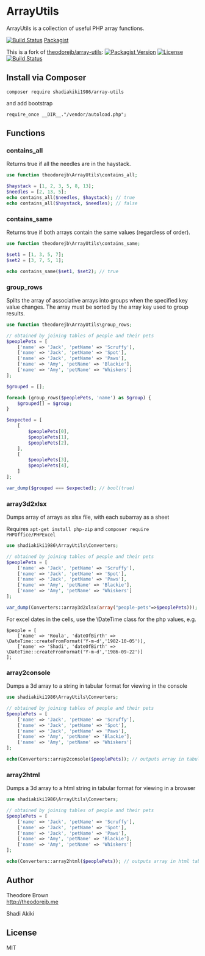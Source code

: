 # ArrayUtils

ArrayUtils is a collection of useful PHP array functions.

[![Build Status](https://travis-ci.org/shadiakiki1986/php-array-utils.svg?branch=master)](https://travis-ci.org/shadiakiki1986/php-array-utils)
[Packagist](https://packagist.org/packages/shadiakiki1986/array-utils)


This is a fork of [theodorejb/array-utils](https://github.com/theodorejb/array-utils):
[![Packagist Version](https://img.shields.io/packagist/v/theodorejb/array-utils.svg)](https://packagist.org/packages/theodorejb/array-utils) [![License](https://img.shields.io/packagist/l/theodorejb/array-utils.svg)](https://packagist.org/packages/theodorejb/array-utils) [![Build Status](https://travis-ci.org/theodorejb/array-utils.svg?branch=master)](https://travis-ci.org/theodorejb/array-utils)


## Install via Composer

`composer require shadiakiki1986/array-utils`

and add bootstrap

`require_once __DIR__."/vendor/autoload.php";`

## Functions

### contains_all

Returns true if all the needles are in the haystack.

```php
use function theodorejb\ArrayUtils\contains_all;

$haystack = [1, 2, 3, 5, 8, 13];
$needles = [2, 13, 5];
echo contains_all($needles, $haystack); // true
echo contains_all($haystack, $needles); // false
```

### contains_same

Returns true if both arrays contain the same values (regardless of order).

```php
use function theodorejb\ArrayUtils\contains_same;

$set1 = [1, 3, 5, 7];
$set2 = [3, 7, 5, 1];

echo contains_same($set1, $set2); // true
```

### group_rows

Splits the array of associative arrays into groups when the specified key value changes.
The array must be sorted by the array key used to group results.

```php
use function theodorejb\ArrayUtils\group_rows;

// obtained by joining tables of people and their pets
$peoplePets = [
    ['name' => 'Jack', 'petName' => 'Scruffy'],
    ['name' => 'Jack', 'petName' => 'Spot'],
    ['name' => 'Jack', 'petName' => 'Paws'],
    ['name' => 'Amy', 'petName' => 'Blackie'],
    ['name' => 'Amy', 'petName' => 'Whiskers']
];

$grouped = [];

foreach (group_rows($peoplePets, 'name') as $group) {
    $grouped[] = $group;
}

$expected = [
    [
        $peoplePets[0],
        $peoplePets[1],
        $peoplePets[2],
    ],
    [
        $peoplePets[3],
        $peoplePets[4],
    ]
];

var_dump($grouped === $expected); // bool(true)
```

### array3d2xlsx

Dumps array of arrays as xlsx file, with each subarray as a sheet

Requires `apt-get install php-zip` and `composer require PHPOffice/PHPExcel`

```php
use shadiakiki1986\ArrayUtils\Converters;

// obtained by joining tables of people and their pets
$peoplePets = [
    ['name' => 'Jack', 'petName' => 'Scruffy'],
    ['name' => 'Jack', 'petName' => 'Spot'],
    ['name' => 'Jack', 'petName' => 'Paws'],
    ['name' => 'Amy', 'petName' => 'Blackie'],
    ['name' => 'Amy', 'petName' => 'Whiskers']
];

var_dump(Converters::array3d2xlsx(array("people-pets"=>$peoplePets))); // returns path to xlsx filename in temporary directory
```

For excel dates in the cells, use the \DateTime class for the php values, e.g.
```
$people = [
    ['name' => 'Roula', 'dateOfBirth' => \DateTime::createFromFormat('Y-m-d','1982-10-05')],
    ['name' => 'Shadi', 'dateOfBirth' => \DateTime::createFromFormat('Y-m-d','1986-09-22')]
];
```

### array2console

Dumps a 3d array to a string in tabular format for viewing in the console

```php
use shadiakiki1986\ArrayUtils\Converters;

// obtained by joining tables of people and their pets
$peoplePets = [
    ['name' => 'Jack', 'petName' => 'Scruffy'],
    ['name' => 'Jack', 'petName' => 'Spot'],
    ['name' => 'Jack', 'petName' => 'Paws'],
    ['name' => 'Amy', 'petName' => 'Blackie'],
    ['name' => 'Amy', 'petName' => 'Whiskers']
];

echo(Converters::array2console($peoplePets)); // outputs array in tabular format
```

### array2html

Dumps a 3d array to a html string in tabular format for viewing in a browser

```php
use shadiakiki1986\ArrayUtils\Converters;

// obtained by joining tables of people and their pets
$peoplePets = [
    ['name' => 'Jack', 'petName' => 'Scruffy'],
    ['name' => 'Jack', 'petName' => 'Spot'],
    ['name' => 'Jack', 'petName' => 'Paws'],
    ['name' => 'Amy', 'petName' => 'Blackie'],
    ['name' => 'Amy', 'petName' => 'Whiskers']
];

echo(Converters::array2html($peoplePets)); // outputs array in html table
```

## Author

Theodore Brown  
<http://theodorejb.me>

Shadi Akiki

## License

MIT
